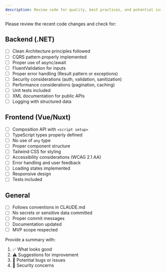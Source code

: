 ```yaml
---
description: Review code for quality, best practices, and potential issues
---
```


Please review the recent code changes and check for:

## Backend (.NET)
- [ ] Clean Architecture principles followed
- [ ] CQRS pattern properly implemented
- [ ] Proper use of async/await
- [ ] FluentValidation for inputs
- [ ] Proper error handling (Result pattern or exceptions)
- [ ] Security considerations (auth, validation, sanitization)
- [ ] Performance considerations (pagination, caching)
- [ ] Unit tests included
- [ ] XML documentation for public APIs
- [ ] Logging with structured data

## Frontend (Vue/Nuxt)
- [ ] Composition API with `<script setup>`
- [ ] TypeScript types properly defined
- [ ] No use of `any` type
- [ ] Proper component structure
- [ ] Tailwind CSS for styling
- [ ] Accessibility considerations (WCAG 2.1 AA)
- [ ] Error handling and user feedback
- [ ] Loading states implemented
- [ ] Responsive design
- [ ] Tests included

## General
- [ ] Follows conventions in CLAUDE.md
- [ ] No secrets or sensitive data committed
- [ ] Proper commit messages
- [ ] Documentation updated
- [ ] MVP scope respected

Provide a summary with:
1. ✅ What looks good
2. ⚠️ Suggestions for improvement
3. 🐛 Potential bugs or issues
4. 🔐 Security concerns
